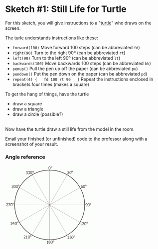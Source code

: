 # Sketch #1: Still Life for Turtle

For this sketch, you will give instructions to a "[turtle](https://brianhouse.github.io/turtle5/)" who draws on the screen.

The turle understands instructions like these:
- `forward(100)`    Move forward 100 steps (can be abbreviated `fd`)
- `right(90)`     	Turn to the right 90º (can be abbreviated `rt`)
- `left(90)`     	Turn to the left 90º (can be abbreviated `lt`)
- `backwards(100)`  Move backwards 100 steps (can be abbreviated `bk`)
- `penup()`        	Pull the pen up off the paper (can be abbreviated `pu`)
- `pendown()`       Put the pen down on the paper (can be abbreviated `pd`)
- `repeat(4) {  
	fd 100 rt 90  
   }`				Repeat the instructions enclosed in brackets four times (makes a square)

To get the hang of things, have the turtle
- draw a square
- draw a triangle
- draw a circle (possible?)

\
Now have the turtle draw a still life from the model in the room.

Email your finished (or unfinished) code to the professor along with a screenshot of your result.


### Angle reference

![](degrees.gif)

